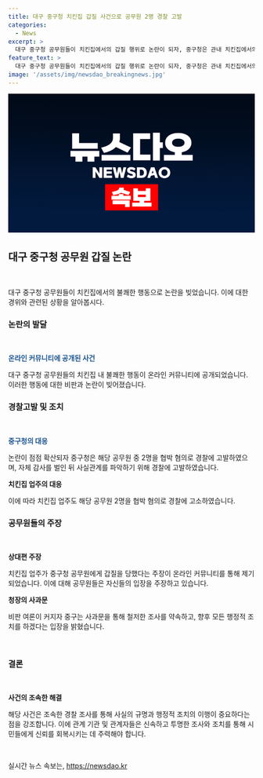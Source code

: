 ```yaml
---
title: 대구 중구청 치킨집 갑질 사건으로 공무원 2명 경찰 고발
categories:
  - News
excerpt: >
  대구 중구청 공무원들이 치킨집에서의 갑질 행위로 논란이 되자, 중구청은 관내 치킨집에서의 사건을 경찰에 고발했다. 치킨집 업주도 해당 공무원 2명을 협박 혐의로 경찰에 고소한 것으로 확인됐다. 이에 대한 비판 여론이 높아지자 중구는 공식적으로 사과하고, 철저한 조사를 약속했다. 중구청은 경찰의 조사 결과를 기다려 구체적인 징계 조치를 취할 계획이다.
feature_text: >
  대구 중구청 공무원들이 치킨집에서의 갑질 행위로 논란이 되자, 중구청은 관내 치킨집에서의 사건을 경찰에 고발했다. 치킨집 업주도 해당 공무원 2명을 협박 혐의로 경찰에 고소한 것으로 확인됐다. 이에 대한 비판 여론이 높아지자 중구는 공식적으로 사과하고, 철저한 조사를 약속했다. 중구청은 경찰의 조사 결과를 기다려 구체적인 징계 조치를 취할 계획이다.
image: '/assets/img/newsdao_breakingnews.jpg'
---
```


<p><img src="/assets/img/newsdao_breakingnews.jpg" alt="koreaapp 속보" /></p>

<h2 data-ke-size="size26">대구 중구청 공무원 갑질 논란</h2>

<p data-ke-size="size16">&#160;</p>

<p>대구 중구청 공무원들이 치킨집에서의 불쾌한 행동으로 논란을 빚었습니다. 이에 대한 경위와 관련된 상황을 알아봅시다.</p>

<h3>논란의 발달</h3>

<p data-ke-size="size16">&#160;</p>

<p><b><span style="color: #1a5490;">온라인 커뮤니티에 공개된 사건</span></b></p>

<p data-ke-size="size16">대구 중구청 공무원들의 치킨집 내 불쾌한 행동이 온라인 커뮤니티에 공개되었습니다. 이러한 행동에 대한 비판과 논란이 빚어졌습니다.</p>

<h3>경찰고발 및 조치</h3>

<p data-ke-size="size16">&#160;</p>

<p><b><span style="color: #1a5490;">중구청의 대응</span></b></p>

<p data-ke-size="size16">논란이 점점 확산되자 중구청은 해당 공무원 중 2명을 협박 혐의로 경찰에 고발하였으며, 자체 감사를 벌인 뒤 사실관계를 파악하기 위해 경찰에 고발하였습니다.</p>

<p><b>치킨집 업주의 대응</b></p>

<p data-ke-size="size16">이에 따라 치킨집 업주도 해당 공무원 2명을 협박 혐의로 경찰에 고소하였습니다.</p>

<h3>공무원들의 주장</h3>

<p data-ke-size="size16">&#160;</p>

<p><b>상대편 주장</b></p>

<p data-ke-size="size16">치킨집 업주가 중구청 공무원에게 갑질을 당했다는 주장이 온라인 커뮤니티를 통해 제기되었습니다. 이에 대해 공무원들은 자신들의 입장을 주장하고 있습니다.</p>

<p><b>청장의 사과문</b></p>

<p data-ke-size="size16">비판 여론이 커지자 중구는 사과문을 통해 철저한 조사를 약속하고, 향후 모든 행정적 조치를 하겠다는 입장을 밝혔습니다.</p>

<p data-ke-size="size16">&#160;</p>

<h3>결론</h3>

<p data-ke-size="size16">&#160;</p>

<p><b>사건의 조속한 해결</b></p>

<p data-ke-size="size16">해당 사건은 조속한 경찰 조사를 통해 사실의 규명과 행정적 조치의 이행이 중요하다는 점을 강조합니다. 이에 관계 기관 및 관계자들은 신속하고 투명한 조사와 조치를 통해 시민들에게 신뢰를 회복시키는 데 주력해야 합니다.</p>

<p data-ke-size="size16">&#160;</p>
실시간 뉴스 속보는, <a href="https://newsdao.kr" rel="dofollow">https://newsdao.kr</a>


